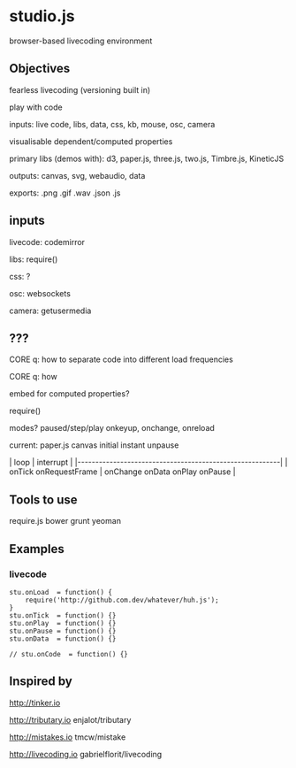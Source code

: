 studio.js
=========

browser-based livecoding environment


Objectives
----------

fearless livecoding (versioning built in)

play with code

inputs: live code, libs, data, css, kb, mouse, osc, camera

visualisable dependent/computed properties

primary libs (demos with): d3, paper.js, three.js, two.js, Timbre.js, KineticJS

outputs: canvas, svg, webaudio, data

exports: .png .gif .wav .json .js


inputs
------

livecode: codemirror

libs: require()

css: ?

osc: websockets

camera: getusermedia



???
---

CORE q: how to separate code into different load frequencies

CORE q: how 

embed for computed properties?

require()

modes? paused/step/play
onkeyup, onchange, onreload

current: paper.js canvas initial instant unpause

| loop                   | interrupt                      |
|---------------------------------------------------------|
| onTick onRequestFrame  | onChange onData onPlay onPause |




Tools to use
------------
require.js
bower
grunt
yeoman

Examples
--------

<!-- require('http://somelocalproject.dev', 'onPlay') // can put in onPlay for now -->

### livecode

	stu.onLoad  = function() {
		require('http://github.com.dev/whatever/huh.js');
	}
	stu.onTick  = function() {}
	stu.onPlay  = function() {}
	stu.onPause = function() {}
	stu.onData  = function() {}

	// stu.onCode  = function() {}


Inspired by
-----------

<http://tinker.io>

<http://tributary.io> enjalot/tributary

<http://mistakes.io> tmcw/mistake

<http://livecoding.io> gabrielflorit/livecoding